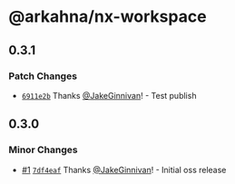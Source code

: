 # @arkahna/nx-workspace

## 0.3.1

### Patch Changes

- [`6911e2b`](https://github.com/arkahna/oss-nx-packages/commit/6911e2bfff8640ab549d8995b8a3c0fb452e0f6f) Thanks [@JakeGinnivan](https://github.com/JakeGinnivan)! - Test publish

## 0.3.0

### Minor Changes

- [#1](https://github.com/arkahna/oss-nx-packages/pull/1) [`7df4eaf`](https://github.com/arkahna/oss-nx-packages/commit/7df4eafc303e782be25b431a5d8ef3d9ffbc3bcb) Thanks [@JakeGinnivan](https://github.com/JakeGinnivan)! - Initial oss release
